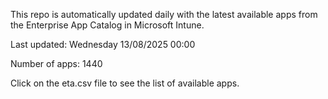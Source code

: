 This repo is automatically updated daily with the latest available apps from the Enterprise App Catalog in Microsoft Intune.

Last updated: Wednesday 13/08/2025 00:00

Number of apps: 1440

Click on the eta.csv file to see the list of available apps.
